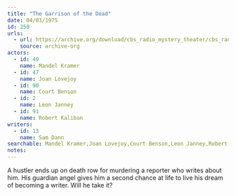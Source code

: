 ```yaml
---
title: "The Garrison of the Dead"
date: 04/03/1975
id: 250
urls: 
  - url: https://archive.org/download/cbs_radio_mystery_theater/cbs_radio_mystery_theater-0201-0250.zip/cbs_radio_mystery_theater-0201-0250%2Fcbsrmt_0250_the_garrison_of_the_dead.mp3
    source: archive-org
actors:  
  - id: 49
    name: Mandel Kramer  
  - id: 47
    name: Joan Lovejoy  
  - id: 90
    name: Court Benson  
  - id: 2
    name: Leon Janney  
  - id: 91
    name: Robert Kaliban
writers:  
  - id: 13
    name: Sam Dann
searchable: Mandel Kramer,Joan Lovejoy,Court Benson,Leon Janney,Robert Kaliban Sam Dann
notes:  
---
```

A hustler ends up on death row for murdering a reporter who writes about him. His guardian angel gives him a second chance at life to live his dream of becoming a writer. Will he take it?